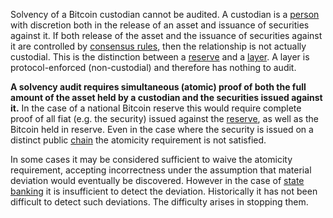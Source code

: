 Solvency of a Bitcoin custodian cannot be audited. A custodian is a [person](Glossary#person) with discretion both in the release of an asset and issuance of securities against it. If both release of the asset and the issuance of securities against it are controlled by [consensus rules](Glossary#consensus-rules), then the relationship is not actually custodial. This is the distinction between a [reserve](Reservation-Principle) and a [layer](Glossary#layering). A layer is protocol-enforced (non-custodial) and therefore has nothing to audit.

**A solvency audit requires simultaneous (atomic) proof of both the full amount of the asset held by a custodian and the securities issued against it.** In the case of a national Bitcoin reserve this would require complete proof of all fiat (e.g. the security) issued against the [reserve](Reservation-Principle), as well as the Bitcoin held in reserve. Even in the case where the security is issued on a distinct public [chain](Glossary#chain) the atomicity requirement is not satisfied.

In some cases it may be considered sufficient to waive the atomicity requirement, accepting incorrectness under the assumption that material deviation would eventually be discovered. However in the case of [state banking](Reserve-Currency-Fallacy) it is insufficient to detect the deviation. Historically it has not been difficult to detect such deviations. The difficulty arises in stopping them.

